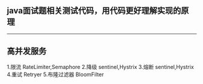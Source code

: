 ## java面试题相关测试代码，用代码更好理解实现的原理

---
## 高并发服务
1.限流 RateLimiter,Semaphore
2.降级 sentinel,Hystrix
3.熔断  sentinel,Hystrix
4.重试 Retryer
5.布隆过滤器 BloomFilter 




